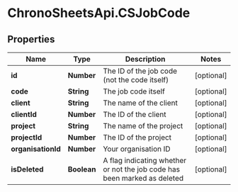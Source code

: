 # ChronoSheetsApi.CSJobCode

## Properties
Name | Type | Description | Notes
------------ | ------------- | ------------- | -------------
**id** | **Number** | The ID of the job code (not the code itself) | [optional] 
**code** | **String** | The job code itself | [optional] 
**client** | **String** | The name of the client | [optional] 
**clientId** | **Number** | The ID of the client | [optional] 
**project** | **String** | The name of the project | [optional] 
**projectId** | **Number** | The ID of the project | [optional] 
**organisationId** | **Number** | Your organisation ID | [optional] 
**isDeleted** | **Boolean** | A flag indicating whether or not the job code has been marked as deleted | [optional] 


